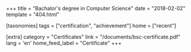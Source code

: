 +++
title = "Bachalor's degree in Computer Science"
date = "2018-02-02"
template = "404.html"

[taxonomies]
tags = ["certification", "achievement"]
home = ["recent"]

[extra]
category = "Certificates"
link = "/documents/bsc-certificate.pdf"
lang = 'en'
home_feed_label = "Certificate"
+++